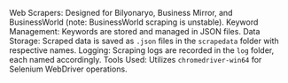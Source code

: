 Web Scrapers: Designed for Bilyonaryo, Business Mirror, and BusinessWorld (note: BusinessWorld scraping is unstable).
Keyword Management: Keywords are stored and managed in JSON files.
Data Storage: Scraped data is saved as `.json` files in the `scrapedata` folder with respective names.
Logging: Scraping logs are recorded in the `log` folder, each named accordingly.
Tools Used: Utilizes `chromedriver-win64` for Selenium WebDriver operations.
